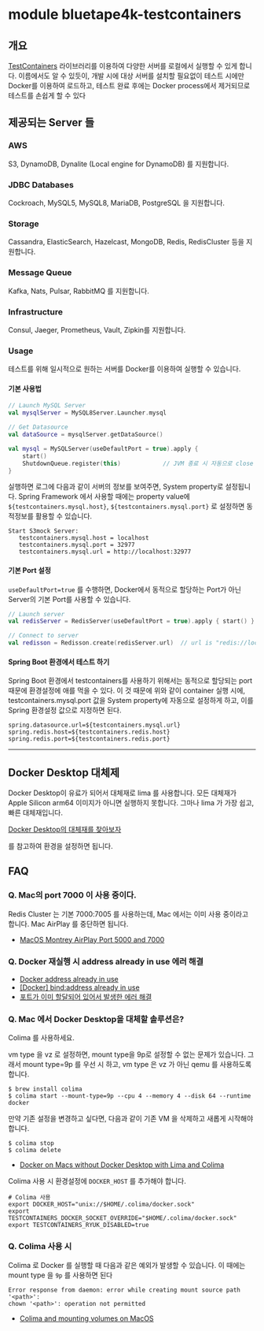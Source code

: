 # module bluetape4k-testcontainers

## 개요

[TestContainers](https://www.testcontainers.org) 라이브러리를 이용하여 다양한 서버를 로컬에서 실행할 수 있게 합니다.
이름에서도 알 수 있듯이, 개발 시에 대상 서버를 설치할 필요없이 테스트 시에만 Docker를 이용하여 로드하고, 테스트 완료 후에는 Docker process에서 제거되므로 테스트를 손쉽게 할 수 있다

## 제공되는 Server 들

### AWS

S3, DynamoDB, Dynalite (Local engine for DynamoDB) 를 지원합니다.

### JDBC Databases

Cockroach, MySQL5, MySQL8, MariaDB, PostgreSQL 을 지원합니다.

### Storage

Cassandra, ElasticSearch, Hazelcast, MongoDB, Redis, RedisCluster 등을 지원합니다.

### Message Queue

Kafka, Nats, Pulsar, RabbitMQ 를 지원합니다.

### Infrastructure

Consul, Jaeger, Prometheus, Vault, Zipkin를 지원합니다.

### Usage

테스트를 위해 일시적으로 원하는 서버를 Docker를 이용하여 실행할 수 있습니다.

#### 기본 사용법

```kotlin
// Launch MySQL Server
val mysqlServer = MySQL8Server.Launcher.mysql

// Get Datasource
val dataSource = mysqlServer.getDataSource()
```

```kotlin
val mysql = MySQLServer(useDefaultPort = true).apply {
    start()
    ShutdownQueue.register(this)            // JVM 종료 시 자동으로 close 되도록 합니다    
}
```

실행하면 로그에 다음과 같이 서버의 정보를 보여주면, System property로 설정됩니다.
Spring Framework 에서 사용할 때에는 property value에 `${testcontainers.mysql.host}`, `${testcontainers.mysql.port}` 로 설정하면 동적정보를
활용할 수 있습니다.

```log
Start S3mock Server:
   testcontainers.mysql.host = localhost
   testcontainers.mysql.port = 32977
   testcontainers.mysql.url = http://localhost:32977
```

#### 기본 Port 설정

`useDefaultPort=true` 를 수행하면, Docker에서 동적으로 할당하는 Port가 아닌 Server의 기본 Port를 사용할 수 있습니다.

```kotlin
// Launch server
val redisServer = RedisServer(useDefaultPort = true).apply { start() }

// Connect to server
val redisson = Redisson.create(redisServer.url)  // url is "redis://localhost:6379"
```

#### Spring Boot 환경에서 테스트 하기

Spring Boot 환경에서 testcontainers를 사용하기 위해서는 동적으로 할당되는 port 때문에 환경설정에 애를 먹을 수 있다.
이 것 때문에 위와 같이 container 실행 시에, testcontainers.mysql.port 값을 System property에 자동으로 설정하게 하고, 이를 Spring 환경설정 값으로 지정하면 된다.

```properties
spring.datasource.url=${testcontainers.mysql.url}
spring.redis.host=${testcontainers.redis.host}
spring.redis.port=${testcontainers.redis.port}
```

---

## Docker Desktop 대체제

Docker Desktop이 유료가 되어서 대체재로 lima 를 사용합니다.
모든 대체재가 Apple Silicon arm64 이미지가 아니면 실행하지 못합니다.
그마나 lima 가 가장 쉽고, 빠른 대체재입니다.

[Docker Desktop의 대체재를 찾아보자](https://byungwoo.oopy.io/0e5485ba-dc5e-4951-a611-81ce08291817)

를 참고하여 환경을 설정하면 됩니다.

## FAQ

### Q. Mac의 port 7000 이 사용 중이다.

Redis Cluster 는 기본 7000:7005 를 사용하는데, Mac 에서는 이미 사용 중이라고 합니다.
Mac AirPlay 를 중단하면 됩니다.

* [MacOS Montrey AirPlay Port 5000 and 7000](https://jaynamm.tistory.com/entry/%EB%A7%A5%EB%B6%81%EC%97%90%EC%84%9C-5000%EB%B2%88-%ED%8F%AC%ED%8A%B8%EA%B0%80-%EC%82%AC%EC%9A%A9%EC%A4%91%EC%9D%B4%EB%8B%A4-MacOS-Montrey)

### Q. Docker 재실행 시 address already in use 에러 해결

* [Docker address already in use](https://www.baeldung.com/linux/docker-address-already-in-use)
* [[Docker] bind:address already in use](https://steady-coding.tistory.com/488)
* [포트가 이미 할달되어 있어서 발생한 에러 해결](https://a-half-human-half-developer.tistory.com/18)

### Q. Mac 에서 Docker Desktop을 대체할 솔루션은?

Colima 를 사용하세요.

vm type 을 vz 로 설정하면, mount type을 9p로 설정할 수 없는 문제가 있습니다.
그래서 mount type=9p 를 우선 시 하고, vm type 은 vz 가 아닌 qemu 를 사용하도록 합니다.

```shell
$ brew install colima
$ colima start --mount-type=9p --cpu 4 --memory 4 --disk 64 --runtime docker
```

만약 기존 설정을 변경하고 싶다면, 다음과 같이 기존 VM 을 삭제하고 새롭게 시작해야 합니다.

```shell
$ colima stop
$ colima delete
```

* [Docker on Macs without Docker Desktop with Lima and Colima](https://patrickwthomas.net/docker-on-macs-without-docker-desktop/)

Colima 사용 시 환경설정에 `DOCKER_HOST` 를 추가해야 합니다.

```shell
# Colima 사용 
export DOCKER_HOST="unix://$HOME/.colima/docker.sock"
export TESTCONTAINERS_DOCKER_SOCKET_OVERRIDE="$HOME/.colima/docker.sock"
export TESTCONTAINERS_RYUK_DISABLED=true
```

### Q. Colima 사용 시

Colima 로 Docker 를 실행할 때 다음과 같은 예외가 발생할 수 있습니다. 이 때에는 mount type 을 `9p` 를 사용하면 된다

```shell
Error response from daemon: error while creating mount source path '<path>':
chown '<path>': operation not permitted
```

* [Colima and mounting volumes on MacOS](https://mpanin.me/posts/colima-and-mounting-volumes/)
